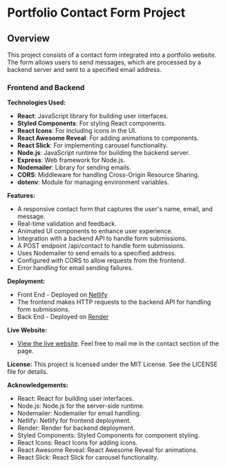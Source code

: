 # Portfolio Contact Form Project

## Overview

This project consists of a contact form integrated into a portfolio website. The form allows users to send messages, which are processed by a backend server and sent to a specified email address.

### Frontend and Backend

**Technologies Used:**
- **React**: JavaScript library for building user interfaces.
- **Styled Components**: For styling React components.
- **React Icons**: For including icons in the UI.
- **React Awesome Reveal**: For adding animations to components.
- **React Slick**: For implementing carousel functionality.
- **Node.js**: JavaScript runtime for building the backend server.
- **Express**: Web framework for Node.js.
- **Nodemailer**: Library for sending emails.
- **CORS**: Middleware for handling Cross-Origin Resource Sharing.
- **dotenv**: Module for managing environment variables.

**Features:**
- A responsive contact form that captures the user's name, email, and message.
- Real-time validation and feedback.
- Animated UI components to enhance user experience.
- Integration with a backend API to handle form submissions.
- A POST endpoint /api/contact to handle form submissions.
- Uses Nodemailer to send emails to a specified address.
- Configured with CORS to allow requests from the frontend.
- Error handling for email sending failures.

**Deployment:**
- Front End - Deployed on [Netlify](https://www.netlify.com/)
- The frontend makes HTTP requests to the backend API for handling form submissions.
- Back End - Deployed on [Render](https://render.com/)

**Live Website:**
- [View the live website](https://hari-ak-portfolio.netlify.app/). Feel free to mail me in the contact section of the page.

**License:**
This project is licensed under the MIT License. See the LICENSE file for details.

**Acknowledgements:**
- React: React for building user interfaces.
- Node.js: Node.js for the server-side runtime.
- Nodemailer: Nodemailer for email handling.
- Netlify: Netlify for frontend deployment.
- Render: Render for backend deployment.
- Styled Components: Styled Components for component styling.
- React Icons: React Icons for adding icons.
- React Awesome Reveal: React Awesome Reveal for animations.
- React Slick: React Slick for carousel functionality.
